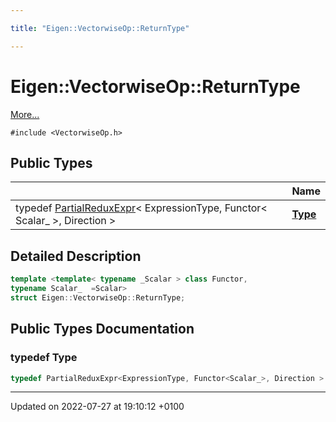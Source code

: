 ```yaml
---

title: "Eigen::VectorwiseOp::ReturnType"

---
```


# Eigen::VectorwiseOp::ReturnType



 [More...](#detailed-description)


`#include <VectorwiseOp.h>`

## Public Types

|                | Name           |
| -------------- | -------------- |
| typedef <a href="http://example.org/classes/classeigen_1_1partialreduxexpr/">PartialReduxExpr</a>< ExpressionType, Functor< Scalar_ >, Direction > | **[Type](http://example.org/classes/structeigen_1_1vectorwiseop_1_1returntype/#typedef-type)**  |

## Detailed Description

```cpp
template <template< typename _Scalar > class Functor,
typename Scalar_  =Scalar>
struct Eigen::VectorwiseOp::ReturnType;
```

## Public Types Documentation

### typedef Type

```cpp
typedef PartialReduxExpr<ExpressionType, Functor<Scalar_>, Direction > Eigen::VectorwiseOp< ExpressionType, Direction >::ReturnType< Functor, Scalar_ >::Type;
```


-------------------------------

Updated on 2022-07-27 at 19:10:12 +0100